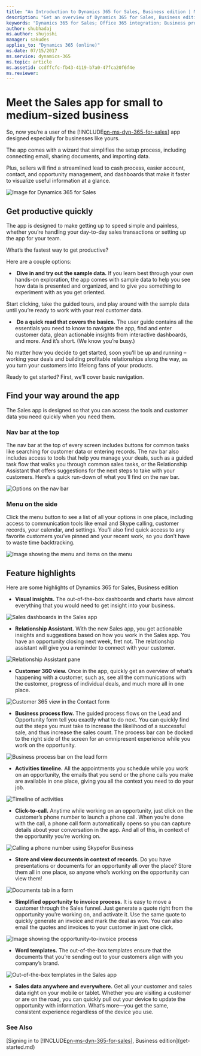 ```yaml
---
title: "An Introduction to Dynamics 365 for Sales, Business edition | Microsoft Docs"
description: "Get an overview of Dynamics 365 for Sales, Business edition and its capabilities"
keywords: "Dynamics 365 for Sales; Office 365 integration; Business process flow"
author: shubhadaj
ms.author: shujoshi
manager: sakudes
applies_to: "Dynamics 365 (online)"
ms.date: 07/15/2017
ms.service: dynamics-365
ms.topic: article
ms.assetid: ccdffcfc-fb43-4119-b7a0-47fca20f6f4e
ms.reviewer: 
---
```

# Meet the Sales app for small to medium-sized business

So, now you’re a user of the [!INCLUDE[pn-ms-dyn-365-for-sales](../includes/pn-ms-dyn-365-for-sales.md)] app designed especially for businesses like yours. 

The app comes with a wizard that simplifies the setup process, including connecting email, sharing documents,
and importing data.

Plus, sellers will find a streamlined lead to cash process, easier account, contact, and opportunity management, and dashboards that make it faster to visualize useful information at a glance.

![Image for Dynamics 365 for Sales](media/sales-app-business-edition-image.png "Image for Dynamics 365 for Sales")

## Get productive quickly

The app is designed to make getting up to speed simple and painless, whether you’re handling your day-to-day sales transactions or setting up the app for your team.  

What’s the fastest way to get productive? 

Here are a couple options:

-  **Dive in and try out the sample data.** If you learn best through your own hands-on exploration, the app comes with sample
data to help you see how data is presented and organized, and to give you something to experiment with as you get oriented. 

 Start clicking, take the guided tours, and play around with the sample data until you’re ready to work with your real customer data.

-  **Do a quick read that covers the basics.** The user guide contains all the essentials you need to know to navigate the app, find and enter customer data, glean actionable insights from interactive dashboards, and more. And it’s short. (We know you’re busy.)

No matter how you decide to get started, soon you’ll be up and running – working your deals and building profitable relationships along the way, as you turn your customers into lifelong fans of your products.

Ready to get started? 
First, we’ll cover basic navigation.

##  Find your way around the app

The Sales app is designed so that you can access the tools and customer data you need quickly when you need them.

###  Nav bar at the top

The nav bar at the top of every screen includes buttons for common tasks like searching for customer data or entering records. The nav bar also includes access to tools that help you manage your deals, such as a guided task flow that walks you through common sales tasks, or the Relationship Assistant that offers suggestions for the next steps to take with your customers.
Here’s a quick run-down of what you’ll find on the nav bar.

![Options on the nav bar](media/nav-bar-options.png "Options on the nav bar")


###  Menu on the side

Click the menu button to see a list of all your options in one place, including access to communication tools like email and Skype calling, customer records, your calendar, and settings. 
You’ll also find quick access to any favorite customers you’ve pinned and your recent work, so you don’t have to waste time backtracking.

![Image showing the menu and items on the menu](media/menu-and-menu-items.png "Image showing the menu and items on the menu")


##  Feature highlights

Here are some highlights of Dynamics 365 for Sales, Business edition
-   **Visual insights.** The out-of-the-box dashboards and charts have almost everything that you would need to get insight into your business. 

 ![Sales dashboards in the Sales app](media/sales-overview-dashboard.png "Sales dashboards in the Sales app")
 
 -  **Relationship Assistant.** With the new Sales app, you get actionable insights and suggestions based on how you work in the Sales app. You have an opportunity closing next week, fret not. The relationship assistant will give you a reminder to connect with your customer.
 
 ![Relationship Assistant pane](media/relationship-assistant-pane.png "Relationship Assistant pane")
  
-  **Customer 360 view.** Once in the app, quickly get an overview of what’s happening with a customer, such as, see all the communications with the customer, progress of individual deals, and much more all in one place. 

 ![Customer 365 view in the Contact form](media/contact-form.png "Customer 365 view in the Contact form")
 
-  **Business process flow.** The guided process flows on the Lead and Opportunity form tell you exactly what to do next. You can quickly find out the steps you must take to increase the likelihood of a successful sale, and thus increase the sales count. The process bar can be docked to the right side of the screen for an omnipresent experience while you work on the opportunity. 
 
 ![Business process bar on the lead form](media/business-process-flow-lead-form.png "Business process bar on the lead form")
 
-  **Activities timeline.** All the appointments you schedule while you work on an opportunity, the emails that you send or the phone calls you make are available in one place, giving you all the context you need to do your job. 
 
 ![Timeline of activities](media/activity-timeline.png "Timeline of activities")
 
-  **Click-to-call.** Anytime while working on an opportunity, just click on the customer’s phone number to launch a phone call. When you’re done with the call, a phone call form automatically opens so you can capture details about your conversation in the app. And all of this, in context of the opportunity you’re working on.

 ![Calling a phone number using Skypefor Business](media/skype-for-business-app-for-calling.png "Calling a phone number using Skypefor Business")
 
-  **Store and view documents in context of records.** Do you have presentations or documents for an opportunity all over the place? Store them all in one place, so anyone who’s working on the opportunity can view them!

 ![Documents tab in a form](media/documents-tab-in-form.png "Documents tab in a form")
 
-  **Simplified opportunity to invoice process.** It is easy to move a customer through the Sales funnel. Just generate a quote right from the opportunity you’re working on, and activate it. Use the same quote to quickly generate an invoice and mark the deal as won. You can also email the quotes and invoices to your customer in just one click.

 ![Image showing the opportunity-to-invoice process](media/opportunity-to-invoice-process.png "Image showing the opportunity-to-invoice process")

 
-  **Word templates.** The out-of-the-box templates ensure that the documents that you’re sending out to your customers align with you company’s brand.
 
 ![Out-of-the-box templates in the Sales app](media/excel-word-templates.png "Out-of-the-box templates in the Sales app")
 
-  **Sales data anywhere and everywhere.** Get all your customer and sales data right on your mobile or tablet. Whether you are visiting a customer or are on the road, you can quickly pull out your device to update the opportunity with information. What’s more—you get the same, consistent experience regardless of the device you use.
 
 
### See Also
 
[Signing in to [!INCLUDE[pn-ms-dyn-365-for-sales](../includes/pn-ms-dyn-365-for-sales.md)], Business edition](get-started.md)

